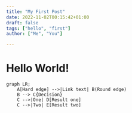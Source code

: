 ```yaml
---
title: "My First Post"
date: 2022-11-02T00:15:42+01:00
draft: false
tags: ["hello", "first"]
author: ["Me", "You"]

---
```

# Hello World!


```{mermaid}
graph LR;
    A[Hard edge] -->|Link text| B(Round edge)
    B --> C{Decision}
    C -->|One| D[Result one]
    C -->|Two| E[Result two]
```